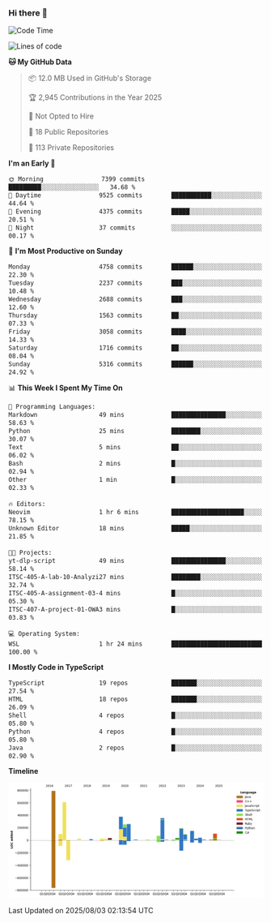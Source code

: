 ### Hi there 👋

<!--
**Clumsy-Coder/Clumsy-Coder** is a ✨ _special_ ✨ repository because its `README.md` (this file) appears on your GitHub profile.

Here are some ideas to get you started:

- 🔭 I’m currently working on ...
- 🌱 I’m currently learning ...
- 👯 I’m looking to collaborate on ...
- 🤔 I’m looking for help with ...
- 💬 Ask me about ...
- 📫 How to reach me: ...
- 😄 Pronouns: ...
- ⚡ Fun fact: ...
-->

<!-- anmol098/waka-readme-stats -->
<!--START_SECTION:waka-->
![Code Time](http://img.shields.io/badge/Code%20Time-1%2C303%20hrs%2024%20mins-blue)

![Lines of code](https://img.shields.io/badge/From%20Hello%20World%20I%27ve%20Written-3.6%20million%20lines%20of%20code-blue)

**🐱 My GitHub Data** 

> 📦 12.0 MB Used in GitHub's Storage 
 > 
> 🏆 2,945 Contributions in the Year 2025
 > 
> 🚫 Not Opted to Hire
 > 
> 📜 18 Public Repositories 
 > 
> 🔑 113 Private Repositories 
 > 
**I'm an Early 🐤** 

```text
🌞 Morning                7399 commits        █████████░░░░░░░░░░░░░░░░   34.68 % 
🌆 Daytime                9525 commits        ███████████░░░░░░░░░░░░░░   44.64 % 
🌃 Evening                4375 commits        █████░░░░░░░░░░░░░░░░░░░░   20.51 % 
🌙 Night                  37 commits          ░░░░░░░░░░░░░░░░░░░░░░░░░   00.17 % 
```
📅 **I'm Most Productive on Sunday** 

```text
Monday                   4758 commits        ██████░░░░░░░░░░░░░░░░░░░   22.30 % 
Tuesday                  2237 commits        ███░░░░░░░░░░░░░░░░░░░░░░   10.48 % 
Wednesday                2688 commits        ███░░░░░░░░░░░░░░░░░░░░░░   12.60 % 
Thursday                 1563 commits        ██░░░░░░░░░░░░░░░░░░░░░░░   07.33 % 
Friday                   3058 commits        ████░░░░░░░░░░░░░░░░░░░░░   14.33 % 
Saturday                 1716 commits        ██░░░░░░░░░░░░░░░░░░░░░░░   08.04 % 
Sunday                   5316 commits        ██████░░░░░░░░░░░░░░░░░░░   24.92 % 
```


📊 **This Week I Spent My Time On** 

```text
💬 Programming Languages: 
Markdown                 49 mins             ███████████████░░░░░░░░░░   58.63 % 
Python                   25 mins             ████████░░░░░░░░░░░░░░░░░   30.07 % 
Text                     5 mins              ██░░░░░░░░░░░░░░░░░░░░░░░   06.02 % 
Bash                     2 mins              █░░░░░░░░░░░░░░░░░░░░░░░░   02.94 % 
Other                    1 min               █░░░░░░░░░░░░░░░░░░░░░░░░   02.33 % 

🔥 Editors: 
Neovim                   1 hr 6 mins         ████████████████████░░░░░   78.15 % 
Unknown Editor           18 mins             █████░░░░░░░░░░░░░░░░░░░░   21.85 % 

🐱‍💻 Projects: 
yt-dlp-script            49 mins             ███████████████░░░░░░░░░░   58.14 % 
ITSC-405-A-lab-10-Analyzi27 mins             ████████░░░░░░░░░░░░░░░░░   32.74 % 
ITSC-405-A-assignment-03-4 mins              █░░░░░░░░░░░░░░░░░░░░░░░░   05.30 % 
ITSC-407-A-project-01-OWA3 mins              █░░░░░░░░░░░░░░░░░░░░░░░░   03.83 % 

💻 Operating System: 
WSL                      1 hr 24 mins        █████████████████████████   100.00 % 
```

**I Mostly Code in TypeScript** 

```text
TypeScript               19 repos            ███████░░░░░░░░░░░░░░░░░░   27.54 % 
HTML                     18 repos            ███████░░░░░░░░░░░░░░░░░░   26.09 % 
Shell                    4 repos             █░░░░░░░░░░░░░░░░░░░░░░░░   05.80 % 
Python                   4 repos             █░░░░░░░░░░░░░░░░░░░░░░░░   05.80 % 
Java                     2 repos             █░░░░░░░░░░░░░░░░░░░░░░░░   02.90 % 
```



**Timeline**

![Lines of Code chart](https://raw.githubusercontent.com/Clumsy-Coder/Clumsy-Coder/main/assets/bar_graph.png)


 Last Updated on 2025/08/03 02:13:54 UTC
<!--END_SECTION:waka-->
